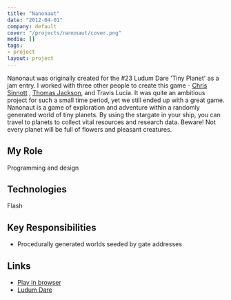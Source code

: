 ```yaml
---
title: "Nanonaut"
date: "2012-04-01"
company: default
cover: "/projects/nanonaut/cover.png"
media: []
tags:
- project
layout: project
---
```


Nanonaut was originally created for the #23 Ludum Dare 'Tiny Planet' as a jam entry. I worked with three other people to create this game - [Chris Sinnott](http://www.sinnottsoundworks.com/) , [Thomas Jackson](http://www.shykoo.50webs.com/Welcome.html), and Travis Lucia. It was quite an ambitious project for such a small time period, yet we still ended up with a great game. Nanonaut is a game of exploration and adventure within a randomly generated world of tiny planets. By using the stargate in your ship, you can travel to planets to collect vital resources and research data. Beware! Not every planet will be full of flowers and pleasant creatures.

## My Role
Programming and design

## Technologies
Flash

## Key Responsibilities
* Procedurally generated worlds seeded by gate addresses

## Links
* [Play in browser](/projects/nanonaut/play.html)
* [Ludum Dare](http://ludumdare.com/compo/ludum-dare-23/?action=preview&uid=3079)